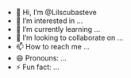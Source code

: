 - 👋 Hi, I’m @Lilscubasteve
- 👀 I’m interested in ...
- 🌱 I’m currently learning ...
- 💞️ I’m looking to collaborate on ...
- 📫 How to reach me ...
- 😄 Pronouns: ...
- ⚡ Fun fact: ...

<!---
Lilscubasteve/Lilscubasteve is a ✨ special ✨ repository because its `README.md` (this file) appears on your GitHub profile.
You can click the Preview link to take a look at your changes.
--->
